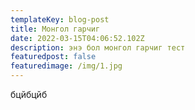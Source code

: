 ```yaml
---
templateKey: blog-post
title: Монгол гарчиг
date: 2022-03-15T04:06:52.102Z
description: энэ бол монгол гарчиг тест
featuredpost: false
featuredimage: /img/1.jpg
---
```

бцйбцйб